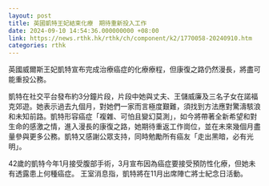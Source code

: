 ```yaml
---
layout: post
title: 英國凱特王妃結束化療　期待重新投入工作
date: 2024-09-10 14:54:36.000000000 +08:00
link: https://news.rthk.hk/rthk/ch/component/k2/1770058-20240910.htm
categories: rthk
---
```


英國威爾斯王妃凱特宣布完成治療癌症的化療療程，但康復之路仍然漫長，將盡可能重投公務。

凱特在社交平台發布約3分鐘片段，片段中她與丈夫、王儲威廉及三名子女在諾福克郊遊。她表示過去九個月，對她們一家而言極度艱難，須找到方法應對驚濤駭浪和未知前路。凱特形容癌症「複雜、可怕且變幻莫測」，如今將帶著全新希望和對生命的感激之情，進入漫長的康復之路，她期待重返工作崗位，並在未來幾個月盡量參與更多公務。凱特又感謝公眾支持，同時勉勵所有癌友「走出黑暗，必有光明」。

42歲的凱特今年1月接受腹部手術，3月宣布因為癌症要接受預防性化療，但她未有透露患上何種癌症。 王室消息指，凱特將在11月出席陣亡將士紀念日活動。
